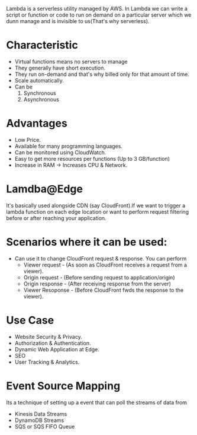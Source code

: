 Lambda is a serverless utility managed by AWS. In Lambda we can write a script or function or code to run on demand on a particular server which we dunn manage and is invisible to us(That's why serverless).

# Characteristic
- Virtual functions means no servers to manage
- They generally have short execution.
- They run on-demand and that's why billed only for that amount of time.
- Scale automatically.
- Can be 
    1. Synchronous
    2. Asynchronous
# Advantages
- Low Price.
- Available for many programming languages.
- Can be monitored using CloudWatch.
- Easy to get more resources per functions (Up to 3 GB/function)
- Increase in RAM -> Increases CPU & Network.

# Lamdba@Edge
It's basically used alongside  CDN (say CloudFront).If we want to trigger a lambda function on each edge location or want to perform request filtering before or after reaching your application.

# Scenarios where it can be used:
- Can use it to change CloudFront request & response. You can perform
    - Viewer request - (As soon as CloudFront receives a request from a viewer).
    - Origin request - (Before sending request to application/origin)
    - Origin response - (After receiving response from the server)
    - Viewer Resoponse - (Before CloudFront fwds the response to the viewer).

# Use Case
- Website Security & Privacy.
- Authorization & Authentication.
- Dynamic Web Application at Edge.
- SEO
- User Tracking & Analytics.

# Event Source Mapping 
Its a technique of setting up a event that can poll the streams of data from
- Kinesis Data Streams
- DynamoDB Streams
- SQS or SQS FIFO Queue
